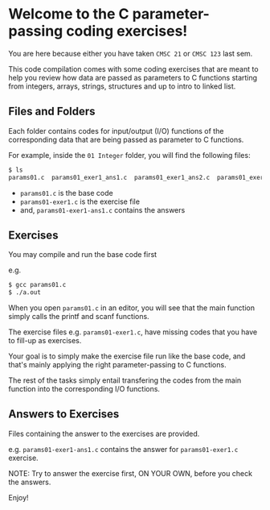 # Welcome to the C parameter-passing coding exercises!

You are here because either you have taken `CMSC 21` or `CMSC 123` last sem.

This code compilation comes with some coding exercises that are meant to help you review how data are passed as 
parameters to C functions starting from integers, arrays, strings, structures and up to intro to linked list.

## Files and Folders

Each folder contains codes for input/output (I/O) functions of the 
corresponding data that are being passed as parameter to C functions.

For example, inside the `01 Integer` folder, you will find the following files:

```bash
$ ls
params01.c  params01_exer1_ans1.c  params01_exer1_ans2.c  params01_exer1.c
```  

+ `params01.c` is the base code
+ `params01-exer1.c` is the exercise file
+  and, `params01-exer1-ans1.c` contains the answers


## Exercises

You may compile and run the base code first

e.g. 

```bash
$ gcc params01.c
$ ./a.out
```  
When you open `params01.c` in an editor, you will see that the main function
simply calls the printf and scanf functions.

The exercise files e.g. `params01-exer1.c`, have missing codes that you have to fill-up as exercises.

Your goal is to simply make the exercise file run like the base code, and that's mainly applying the right parameter-passing to C functions.

The rest of the tasks simply entail transfering the codes from the main 
function into the corresponding I/O functions.


## Answers to Exercises
Files containing the answer to the exercises are provided.

e.g. `params01-exer1-ans1.c` contains the answer for `params01-exer1.c` exercise. 

NOTE: Try to answer the exercise first, ON YOUR OWN, before you check the answers.

Enjoy!
